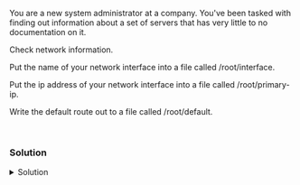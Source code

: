 You are a new system administrator at a company. You've been tasked with finding out information about a set of servers that has very little to no documentation on it.

Check network information.

Put the name of your network interface into a file called /root/interface.

Put the ip address of your network interface into a file called /root/primary-ip.

Write the default route out to a file called /root/default.

<br>

### Solution
<details>
<summary>Solution</summary>
Check your ip address

```plain
ip addr 
```

What is the name of your interface? 

```plain
ip addr | grep enp | grep mtu | awk '{print $2}' | sed 's/://'
```

Put that value in a file /root/interface.

```plain
ip addr | grep enp | grep mtu | awk '{print $2}' | sed 's/://' > /root/interface
```

There are other ways to do this, but this will do it with one command.

What is the ip of your interface? 

```plain
ip addr | grep enp | grep inet | awk '{print $2}' 
```

Put that value in a file /root/primary-ip.

```plain
ip addr | grep enp | grep inet | awk '{print $2}' > /root/primary-ip
```

Let's pull the default route for your system
```plain
ip route
```

What is the default route for your system? Write this out to /root/default

```plain
ip route | grep -i default | awk '{print $3}' > /root/default
```

Ping the default gateway 3 times and verify that you get a response back

```plain
ping -c3 `ip route | grep -i default | awk '{print $3}'`
```

</details>
